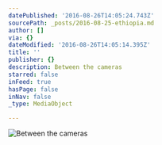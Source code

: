 ```yaml
---
datePublished: '2016-08-26T14:05:24.743Z'
sourcePath: _posts/2016-08-25-ethiopia.md
author: []
via: {}
dateModified: '2016-08-26T14:05:14.395Z'
title: ''
publisher: {}
description: Between the cameras
starred: false
inFeed: true
hasPage: false
inNav: false
_type: MediaObject

---
```

![Between the cameras](https://s3-us-west-2.amazonaws.com/the-grid-img/p/ee3559f5a157d019dd4a2d1845cc57797e3f557a.jpg)